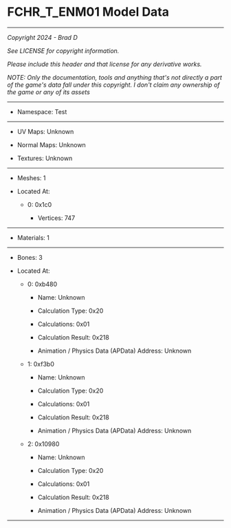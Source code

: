 # FCHR_T_ENM01 Model Data

---

*Copyright 2024 - Brad D*

*See LICENSE for copyright information.*

*Please include this header and that license for any derivative works.*

*NOTE: Only the documentation, tools and anything that's not directly a part of the game's data fall under this copyright. I don't claim any ownership of the game or any of its assets*

---

* Namespace: Test

---

* UV Maps: Unknown

* Normal Maps: Unknown

* Textures: Unknown

---

* Meshes: 1

* Located At:

  * 0: 0x1c0

    * Vertices: 747

---

* Materials: 1

---

* Bones: 3

* Located At:

  * 0: 0xb480

    * Name: Unknown

    * Calculation Type: 0x20

    * Calculations: 0x01

    * Calculation Result: 0x218

    * Animation / Physics Data (APData) Address: Unknown

  * 1: 0xf3b0

    * Name: Unknown

    * Calculation Type: 0x20

    * Calculations: 0x01

    * Calculation Result: 0x218

    * Animation / Physics Data (APData) Address: Unknown

  * 2: 0x10980

    * Name: Unknown

    * Calculation Type: 0x20

    * Calculations: 0x01

    * Calculation Result: 0x218

    * Animation / Physics Data (APData) Address: Unknown

---

